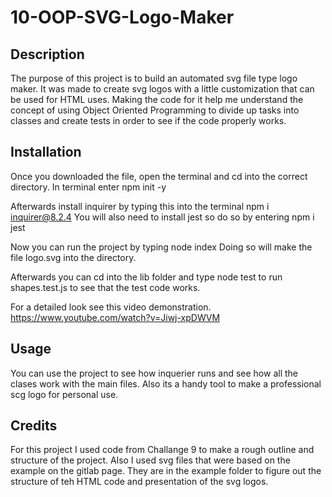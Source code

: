 # 10-OOP-SVG-Logo-Maker

## Description
The purpose of this project is to build an automated svg file type logo maker. It was made to create svg logos with a little customization that can be used for HTML uses. Making the code for it help me understand the concept of using Object Oriented Programming to divide up tasks into classes and create tests in order to see if the code properly works.

## Installation
Once you downloaded the file, open the terminal and cd into the correct directory.
In terminal enter 
npm init -y

Afterwards install inquirer by typing this into the terminal
npm i inquirer@8.2.4
You will also need to install jest so do so by entering
npm i jest

Now you can run the project by typing
node index
Doing so will make the file logo.svg into the directory.

Afterwards you can cd into the lib folder and type
node test
to run shapes.test.js to see that the test code works.

For a detailed look see this video demonstration.
https://www.youtube.com/watch?v=Jiwj-xpDWVM

## Usage
You can use the project to see how inquerier runs and see how all the clases work with the main files. Also its a handy tool to make a professional scg logo for personal use.


## Credits
For this project I used code from Challange 9 to make a rough outline and structure of the project. Also I used svg files that were based on the example on the gitlab page. They are in the example folder to figure out the structure of teh HTML code and presentation of the svg logos.